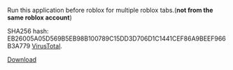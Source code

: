 Run this application before roblox for multiple roblox tabs.(**not from the same roblox account**)

SHA256 hash: EB26005A05D569B5EB98B100789C15DD3D706D1C1441CEF86A9BEEF966B3A779 [VirusTotal](https://www.virustotal.com/gui/file/eb26005a05d569b5eb98b100789c15dd3d706d1c1441cef86a9beef966b3a779/detection "VirusTotal").

[Download](https://github.com/j8dn/Multiple/releases/download/v0.0.1/omg.exe "Download")
